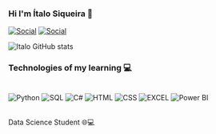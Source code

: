 ### Hi I'm Ítalo Siqueira 🤙

[![Social](https://img.shields.io/badge/LinkedIn-0077B5?style=for-the-badge&logo=linkedin&logoColor=white)](https://www.linkedin.com/in/22-italo-siqueira/)
[![Social](https://img.shields.io/badge/Instagram-E4405F?style=for-the-badge&logo=instagram&logoColor=white)](https://www.instagram.com/i_siqueira_/)

![Italo GitHub stats](https://github-readme-stats.vercel.app/api?username=italinhon&show_icons=true&theme=radical)

### Technologies of my learning 💻

<div style="display: inline_block"><br/>
    <img align="center" alt="Python" src="https://img.shields.io/badge/Python-14354C?style=for-the-badge&logo=python&logoColor=white">
    <img align="center" alt="SQL" src="https://img.shields.io/badge/MySQL-00000F?style=for-the-badge&logo=mysql&logoColor=white">
    <img align="center" alt="C#" src="https://img.shields.io/badge/C%23-239120?style=for-the-badge&logo=c-sharp&logoColor=white">
    <img align="center" alt="HTML" src="https://img.shields.io/badge/HTML5-E34F26?style=for-the-badge&logo=html5&logoColor=white">
    <img align="center" alt="CSS" src="https://img.shields.io/badge/CSS3-1572B6?style=for-the-badge&logo=css3&logoColor=white">
    <img align="center" alt="EXCEL" src="https://badgen.net/badge/icon/EXCEL/green?icon=windows&label">
    <img align="center" alt="Power BI" src="https://badgen.net/badge/icon/POWER BI/yellow?icon=windows&label">




</div><br/>

Data Science Student 🌐💻
